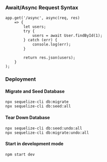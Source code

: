 ### Await/Async Request Syntax
```
app.get('/async', async(req, res)
    => {
        let users;
        try {
            users = await User.findById(1);
        } catch (err) {
            console.log(err);
        }

        return res.json(users);
    }
);
```

### Deployment

#### Migrate and Seed Database
```
npx sequelize-cli db:migrate
npx sequelize-cli db:seed:all
```

#### Tear Down Database
```
npx sequelize-cli db:seed:undo:all
npx sequelize-cli db:migrate:undo:all
```

#### Start in development mode
```
npm start dev
```